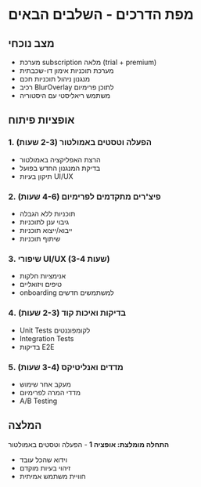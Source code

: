 # מפת הדרכים - השלבים הבאים

## מצב נוכחי
- מערכת subscription מלאה (trial + premium)
- מערכת תוכניות אימון דו-שכבתית
- מנגנון ניהול תוכניות חכם
- רכיב BlurOverlay לתוכן פרימיום
- משתמש ריאליסטי עם היסטוריה

## אופציות פיתוח

### 1. הפעלה וטסטים באמולטור (2-3 שעות)
- הרצת האפליקציה באמולטור
- בדיקת המנגנון החדש בפועל
- תיקון בעיות UI/UX

### 2. פיצ'רים מתקדמים לפרימיום (4-6 שעות)  
- תוכניות ללא הגבלה
- גיבוי ענן לתוכניות
- ייבוא/ייצוא תוכניות
- שיתוף תוכניות

### 3. שיפורי UI/UX (3-4 שעות)
- אנימציות חלקות
- טיפים ויזואליים
- onboarding למשתמשים חדשים

### 4. בדיקות ואיכות קוד (2-3 שעות)
- Unit Tests לקומפוננטים
- Integration Tests
- בדיקות E2E

### 5. מדדים ואנליטיקס (3-4 שעות)
- מעקב אחר שימוש
- מדדי המרה לפרימיום
- A/B Testing

## המלצה
**התחלה מומלצת: אופציה 1** - הפעלה וטסטים באמולטור
- וידוא שהכל עובד
- זיהוי בעיות מוקדם
- חוויית משתמש אמיתית
